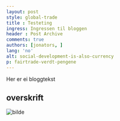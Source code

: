 ```yaml
---
layout: post
style: global-trade
title : Testeting
ingress: Ingressen til bloggen
header : Post Archive
comments: true
authors: [jonators, ]
lang: 'no'
alt: social-development-is-also-currency
p: fairtrade-verdt-pengene
---
```


Her er ei bloggtekst
## overskrift

![bilde](http://i.imgur.com/Ckvgk.gif)
